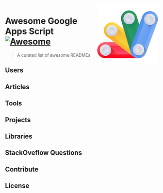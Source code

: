<img src="icon.png" align="right" />

# Awesome Google Apps Script [![Awesome](https://cdn.jsdelivr.net/gh/sindresorhus/awesome@d7305f38d29fed78fa85652e3a63e154dd8e8829/media/badge.svg)](https://github.com/sindresorhus/awesome#readme)

> A curated list of awesome READMEs



## Users


## Articles


## Tools


## Projects

## Libraries


## StackOveflow Questions


## Contribute


## License


